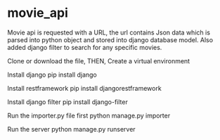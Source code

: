 # movie_api

Movie api is requested with a URL, the url contains Json data which is parsed into python object and stored into django database model. Also added django filter to search for any specific movies.

Clone or download the file, 
THEN,
Create a virtual environment

Install django
pip install django

Install restframework
pip install djangorestframework

Install django filter
pip install django-filter

Run the importer.py file first 
python manage.py importer

Run the server
python manage.py runserver



